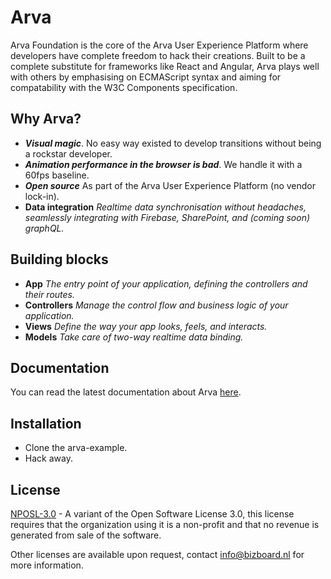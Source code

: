 

# Arva

Arva Foundation is the core of the Arva User Experience Platform where developers have complete freedom to hack their creations.
Built to be a complete substitute for frameworks like React and Angular, Arva plays well with others by emphasising on ECMAScript syntax
and aiming for compatability with the W3C Components specification.

## Why Arva?

* ***Visual magic***. No easy way existed to develop transitions without being a rockstar developer.
* ***Animation performance in the browser is bad***. We handle it with a 60fps baseline.
* ***Open source*** As part of the Arva User Experience Platform (no vendor lock-in).
* **Data integration** *Realtime data synchronisation without headaches, seamlessly integrating with Firebase, SharePoint, and (coming soon) graphQL.*

## Building blocks

* **App** *The entry point of your application, defining the controllers and their routes.*
* **Controllers** *Manage the control flow and business logic of your application.*
* **Views** *Define the way your app looks, feels, and interacts.*
* **Models** *Take care of two-way realtime data binding.*


## Documentation
You can read the latest documentation about Arva <a href="http://arva.io/arva-js/">here</a>.

## Installation
 -  Clone the arva-example.
 -  Hack away.

## License
[NPOSL-3.0](https://opensource.org/licenses/NPOSL-3.0) - A variant of the Open Software License 3.0, this license requires that the organization using it is a non-profit and that no revenue is generated from sale of the software.

Other licenses are available upon request, contact info@bizboard.nl for more information.


